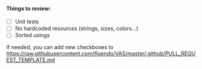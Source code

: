 #### Things to review:
- [ ] Unit tests
- [ ] No hardcoded resources (strings, sizes, colors...)
- [ ] Sorted usings

If needed, you can add new checkboxes to https://raw.githubusercontent.com/fluendo/VAS/master/.github/PULL_REQUEST_TEMPLATE.md
